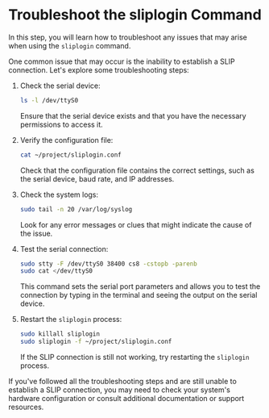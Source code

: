 # Troubleshoot the sliplogin Command

In this step, you will learn how to troubleshoot any issues that may arise when using the `sliplogin` command.

One common issue that may occur is the inability to establish a SLIP connection. Let's explore some troubleshooting steps:

1. Check the serial device:

   ```bash
   ls -l /dev/ttyS0
   ```

   Ensure that the serial device exists and that you have the necessary permissions to access it.

2. Verify the configuration file:

   ```bash
   cat ~/project/sliplogin.conf
   ```

   Check that the configuration file contains the correct settings, such as the serial device, baud rate, and IP addresses.

3. Check the system logs:

   ```bash
   sudo tail -n 20 /var/log/syslog
   ```

   Look for any error messages or clues that might indicate the cause of the issue.

4. Test the serial connection:

   ```bash
   sudo stty -F /dev/ttyS0 38400 cs8 -cstopb -parenb
   sudo cat </dev/ttyS0
   ```

   This command sets the serial port parameters and allows you to test the connection by typing in the terminal and seeing the output on the serial device.

5. Restart the `sliplogin` process:
   ```bash
   sudo killall sliplogin
   sudo sliplogin -f ~/project/sliplogin.conf
   ```
   If the SLIP connection is still not working, try restarting the `sliplogin` process.

If you've followed all the troubleshooting steps and are still unable to establish a SLIP connection, you may need to check your system's hardware configuration or consult additional documentation or support resources.
